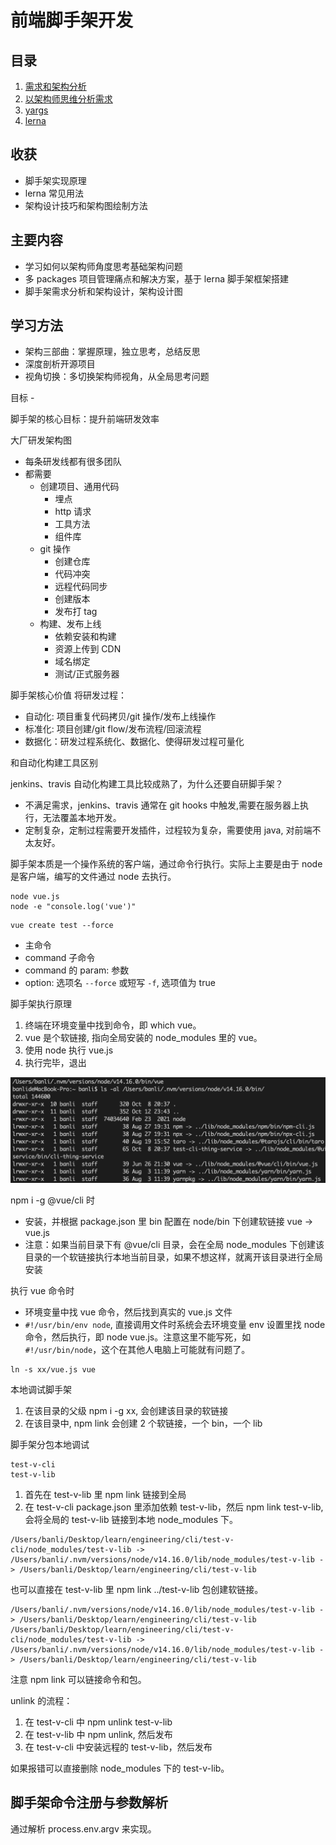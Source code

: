 # 前端脚手架开发

## 目录

1. [需求和架构分析](docs/01-需求和架构分析.md)
2. [以架构师思维分析需求](docs/02-以架构师思维分析需求.md)
3. [yargs](docs/03-yargs.md)
4. [lerna](docs/04-lerna.md)

## 收获

-   脚手架实现原理
-   lerna 常见用法
-   架构设计技巧和架构图绘制方法

## 主要内容

-   学习如何以架构师角度思考基础架构问题
-   多 packages 项目管理痛点和解决方案，基于 lerna 脚手架框架搭建
-   脚手架需求分析和架构设计，架构设计图

## 学习方法

-   架构三部曲：掌握原理，独立思考，总结反思
-   深度剖析开源项目
-   视角切换：多切换架构师视角，从全局思考问题

目标 -

脚手架的核心目标：提升前端研发效率

大厂研发架构图

-   每条研发线都有很多团队
-   都需要
    -   创建项目、通用代码
        -   埋点
        -   http 请求
        -   工具方法
        -   组件库
    -   git 操作
        -   创建仓库
        -   代码冲突
        -   远程代码同步
        -   创建版本
        -   发布打 tag
    -   构建、发布上线
        -   依赖安装和构建
        -   资源上传到 CDN
        -   域名绑定
        -   测试/正式服务器

脚手架核心价值
将研发过程：

-   自动化: 项目重复代码拷贝/git 操作/发布上线操作
-   标准化: 项目创建/git flow/发布流程/回滚流程
-   数据化：研发过程系统化、数据化、使得研发过程可量化

和自动化构建工具区别

jenkins、travis 自动化构建工具比较成熟了，为什么还要自研脚手架？

-   不满足需求，jenkins、travis 通常在 git hooks 中触发,需要在服务器上执行，无法覆盖本地开发。
-   定制复杂，定制过程需要开发插件，过程较为复杂，需要使用 java, 对前端不太友好。

脚手架本质是一个操作系统的客户端，通过命令行执行。实际上主要是由于 node 是客户端，编写的文件通过 node 去执行。

```
node vue.js
node -e "console.log('vue')"
```

```
vue create test --force
```

-   主命令
-   command 子命令
-   command 的 param: 参数
-   option: 选项名 `--force` 或短写 `-f`, 选项值为 true

脚手架执行原理

1. 终端在环境变量中找到命令，即 which vue。
2. vue 是个软链接, 指向全局安装的 node_modules 里的 vue。
3. 使用 node 执行 vue.js
4. 执行完毕，退出

![](./imgs/2021-10-16-17-37-19.png)

npm i -g @vue/cli 时

-   安装，并根据 package.json 里 bin 配置在 node/bin 下创建软链接 vue -> vue.js
-   注意：如果当前目录下有 @vue/cli 目录，会在全局 node_modules 下创建该目录的一个软链接执行本地当前目录，如果不想这样，就离开该目录进行全局安装

执行 vue 命令时

-   环境变量中找 vue 命令，然后找到真实的 vue.js 文件
-   `#!/usr/bin/env node`, 直接调用文件时系统会去环境变量 env 设置里找 node 命令，然后执行，即 node vue.js。注意这里不能写死，如`#!/usr/bin/node`，这个在其他人电脑上可能就有问题了。

```
ln -s xx/vue.js vue
```

本地调试脚手架

1. 在该目录的父级 npm i -g xx, 会创建该目录的软链接
2. 在该目录中, npm link 会创建 2 个软链接，一个 bin，一个 lib

脚手架分包本地调试

```
test-v-cli
test-v-lib
```

1. 首先在 test-v-lib 里 npm link 链接到全局
2. 在 test-v-cli package.json 里添加依赖 test-v-lib，然后 npm link test-v-lib, 会将全局的 test-v-lib 链接到本地 node_modules 下。

```
/Users/banli/Desktop/learn/engineering/cli/test-v-cli/node_modules/test-v-lib -> /Users/banli/.nvm/versions/node/v14.16.0/lib/node_modules/test-v-lib -> /Users/banli/Desktop/learn/engineering/cli/test-v-lib
```

也可以直接在 test-v-lib 里 npm link ../test-v-lib 包创建软链接。

```
/Users/banli/.nvm/versions/node/v14.16.0/lib/node_modules/test-v-lib -> /Users/banli/Desktop/learn/engineering/cli/test-v-lib
/Users/banli/Desktop/learn/engineering/cli/test-v-cli/node_modules/test-v-lib -> /Users/banli/.nvm/versions/node/v14.16.0/lib/node_modules/test-v-lib -> /Users/banli/Desktop/learn/engineering/cli/test-v-lib
```

注意 npm link 可以链接命令和包。

unlink 的流程：

1. 在 test-v-cli 中 npm unlink test-v-lib
2. 在 test-v-lib 中 npm unlink, 然后发布
3. 在 test-v-cli 中安装远程的 test-v-lib，然后发布

如果报错可以直接删除 node_modules 下的 test-v-lib。

## 脚手架命令注册与参数解析

通过解析 process.env.argv 来实现。
